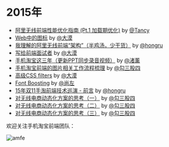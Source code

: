 # 2015年

- [阿里无线前端性能优化指南 (Pt.1 加载期优化)](https://github.com/amfe/article/issues/1) by [@Tancy](https://github.com/tancy)
- [Web中的图标](https://github.com/amfe/article/issues/2) by [@大漠](https://github.com/airen)
- [我理解的阿里无线前端“架构”（半鸡汤，少干货）](https://github.com/amfe/article/issues/3) by [@hongru](https://github.com/hongru)
- [写给前端面试者](https://github.com/amfe/article/issues/5) by [@大漠](https://github.com/airen)
- [手机淘宝这三年（更新PPT同步录音视频）](https://github.com/amfe/article/issues/7) by [@渚薰](https://github.com/terrykingcha)
- [手机淘宝前端的图片相关工作流程梳理](https://github.com/amfe/article/issues/8) by [@勾三股四](https://github.com/Jinjiang)
- [高级CSS filters](https://github.com/amfe/article/issues/9) by [@大漠](https://github.com/airen)
- [Font Boosting](https://github.com/amfe/article/issues/10) by [@尚左](https://github.com/mingelz)
- [15年双11手淘前端技术巡演 - 前言](https://github.com/amfe/article/issues/11) by [@hongru](https://github.com/hongru)
- [对无线电商动态化方案的思考（一）](https://github.com/amfe/article/issues/13) by [@勾三股四](https://github.com/Jinjiang)
- [对无线电商动态化方案的思考（二）](https://github.com/amfe/article/issues/14) by [@勾三股四](https://github.com/Jinjiang)
- [对无线电商动态化方案的思考（三）](https://github.com/amfe/article/issues/15) by [@勾三股四](https://github.com/Jinjiang)

欢迎关注手机淘宝前端团队：

![amfe](http://www.w3cplus.com/sites/default/files/blogs/2015/1511/amfe.jpg "amfe")
